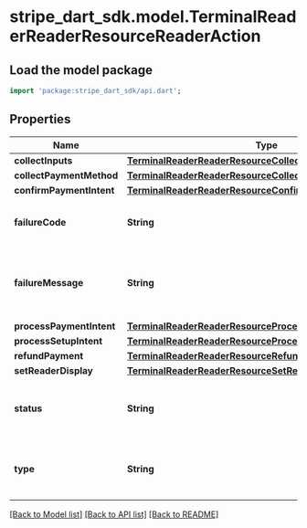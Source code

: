 # stripe_dart_sdk.model.TerminalReaderReaderResourceReaderAction

## Load the model package
```dart
import 'package:stripe_dart_sdk/api.dart';
```

## Properties
Name | Type | Description | Notes
------------ | ------------- | ------------- | -------------
**collectInputs** | [**TerminalReaderReaderResourceCollectInputsAction**](TerminalReaderReaderResourceCollectInputsAction.md) |  | [optional] 
**collectPaymentMethod** | [**TerminalReaderReaderResourceCollectPaymentMethodAction**](TerminalReaderReaderResourceCollectPaymentMethodAction.md) |  | [optional] 
**confirmPaymentIntent** | [**TerminalReaderReaderResourceConfirmPaymentIntentAction**](TerminalReaderReaderResourceConfirmPaymentIntentAction.md) |  | [optional] 
**failureCode** | **String** | Failure code, only set if status is `failed`. | [optional] 
**failureMessage** | **String** | Detailed failure message, only set if status is `failed`. | [optional] 
**processPaymentIntent** | [**TerminalReaderReaderResourceProcessPaymentIntentAction**](TerminalReaderReaderResourceProcessPaymentIntentAction.md) |  | [optional] 
**processSetupIntent** | [**TerminalReaderReaderResourceProcessSetupIntentAction**](TerminalReaderReaderResourceProcessSetupIntentAction.md) |  | [optional] 
**refundPayment** | [**TerminalReaderReaderResourceRefundPaymentAction**](TerminalReaderReaderResourceRefundPaymentAction.md) |  | [optional] 
**setReaderDisplay** | [**TerminalReaderReaderResourceSetReaderDisplayAction**](TerminalReaderReaderResourceSetReaderDisplayAction.md) |  | [optional] 
**status** | **String** | Status of the action performed by the reader. | 
**type** | **String** | Type of action performed by the reader. | 

[[Back to Model list]](../README.md#documentation-for-models) [[Back to API list]](../README.md#documentation-for-api-endpoints) [[Back to README]](../README.md)


